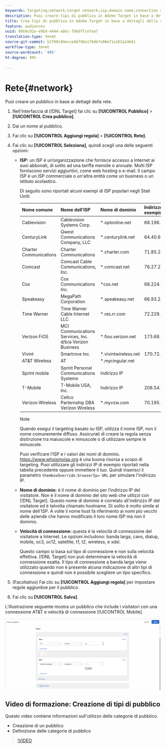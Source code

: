 ```yaml
---
keywords: Targeting;network;target network;isp;domain name;connection speed;target isp;target domain name;target connection speed
description: Puoi creare tipi di pubblico in Adobe Target in base a dettagli della rete.
title: Crea tipi di pubblico in Adobe Target in base a dettagli della rete.
feature: audiences
uuid: 06b9c92a-e9bd-4444-abbc-7b6dffcefea7
translation-type: tm+mt
source-git-commit: b2f80c89ecceb6f88a176db7a90e71a162a24641
workflow-type: tm+mt
source-wordcount: '485'
ht-degree: 99%

---
```



# Rete{#network}

Puoi creare un pubblico in base ai dettagli della rete.

1. Nell’interfaccia di [!DNL Target] fai clic su **[!UICONTROL Pubblico]** > **[!UICONTROL Crea pubblico]**.
1. Dai un nome al pubblico.
1. Fai clic su **[!UICONTROL Aggiungi regola]** > **[!UICONTROL Rete]**.
1. Fai clic su **[!UICONTROL Seleziona]**, quindi scegli una delle seguenti opzioni:

   * **ISP:** un ISP è un’organizzazione che fornisce accesso a Internet ai suoi abbonati, di solito ad una tariffa mensile o annuale. Molti ISP forniscono servizi aggiuntivi, come web hosting o e-mail. Il campo ISP è un ISP commerciale o un&#39;altra entità come un business o un istituto scolastico.

      Di seguito sono riportati alcuni esempi di ISP popolari negli Stati Uniti:

      | Nome comune | Nome dell&#39;ISP | Nome di dominio | Indirizzo IP di esempio |
      |---|---|---|---|
      | Cablevision | Cablevision Systems Corp. | *.optonline.net | 68.196.130.239 |
      | CenturyLink | Qwest Communications Company, LLC | *.centurylink.net | 64.40.65.0 |
      | Charter Communications | Charter Communications | *.charter.com | 71.85.225.124 |
      | Comcast | Comcast Cable Communications, Inc. | *.comcast.net | 76.27.24.28 |
      | Cox | Cox Communications Inc. | *cox.net | 68.224.174.22 |
      | Speakeasy | MegaPath Corporation | *.speakeasy.net | 66.93.240.0 |
      | Time Warner | Time Warner Cable Internet LLC | *.res.rr.com | 72.229.28.185 |
      | Verizon FiOS | MCI Communications Services, Inc. d/b/a Verizon Business | *.fios.verizon.net | 173.68.112.34 |
      | Vivint | Smartrove Inc. | *.vivintwireless.net | 170.72.26.105 |
      | AT&amp;T Wireless | AT | *.mycingular.net |  |
      | Sprint mobile | Sprint Personal Communications Systems | Indirizzo IP |  |
      | T-Mobile | T-Mobile USA, Inc. | Indirizzo IP | 208.54.86.0 |
      | Verizon Wireless | Cellco Parternship DBA Verizon Wireless | *.myvzw.com | 70.195.74.199 |

      >[!NOTE]
      >
      >Quando esegui il targeting basato su ISP, utilizza il nome ISP, non il nome comunemente diffuso. Assicurati di creare la regola senza distinzione tra maiuscole e minuscole o di utilizzare sempre le minuscole.

      Puoi verificare l’ISP e i valori dei nomi di dominio. [](https://www.whoismyisp.org)https://www.whoismyisp.org è una buona risorsa a scopo di targeting. Puoi utilizzare gli indirizzi IP di esempio riportati nella tabella precedente oppure immettere il tuo. Quindi inserisci il parametro `themboxOverride.browserIp= URL` per simulare l&#39;indirizzo IP.

   * **Nome di dominio:** è il nome di dominio per l’indirizzo IP del visitatore. Non è il nome di dominio del sito web che utilizzi con [!DNL Target]. Questo nome di dominio è correlato all&#39;indirizzo IP del visitatore ed è talvolta chiamato hostname. Di solito è molto simile al nome dell&#39;ISP. A volte il nome host fa riferimento ai nomi più vecchi delle aziende che hanno modificato il loro nome ISP ma non il dominio.
   * **Velocità di connessione:** questa è la velocità di connessione del visitatore a Internet. Le opzioni includono: banda larga, cavo, dialup, mobile, oc3, oc12, satellite, t1, t2, wireless, e xdsl.

      Questo campo si basa sul tipo di connessione e non sulla velocità effettiva. [!DNL Target] non può determinare la velocità di connessione esatta. Il tipo di connessione a banda larga viene utilizzato quando non è presente alcuna indicazione di altri tipi di connessione e quindi non è possibile scegliere un tipo specifico.

1. (Facoltativo) Fai clic su **[!UICONTROL Aggiungi regola]** per impostare regole aggiuntive per il pubblico.
1. Fai clic su **[!UICONTROL Salva]**.

L’illustrazione seguente mostra un pubblico che include i visitatori con una connessione AT&amp;T e velocità di connessione [!UICONTROL Mobile].

![Targeting della rete](assets/target_network.png)

## Video di formazione: Creazione di tipi di pubblico

Questo video contiene informazioni sull&#39;utilizzo delle categorie di pubblico.

* Creazione di un pubblico
* Definizione delle categorie di pubblico

>[!VIDEO](https://video.tv.adobe.com/v/17392)